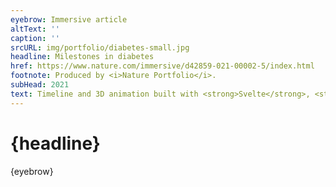 ```yaml
---
eyebrow: Immersive article
altText: ''
caption: ''
srcURL: img/portfolio/diabetes-small.jpg
headline: Milestones in diabetes
href: https://www.nature.com/immersive/d42859-021-00002-5/index.html
footnote: Produced by <i>Nature Portfolio</i>.
subHead: 2021
text: Timeline and 3D animation built with <strong>Svelte</strong>, <strong>Three.js</strong> and <strong>GSAP</strong>. Featuring an insulin molecule downloaded from <em>Protein Data Bank</em> and processed with <strong>Blender</strong>.
---
```


# {headline}

{eyebrow}
